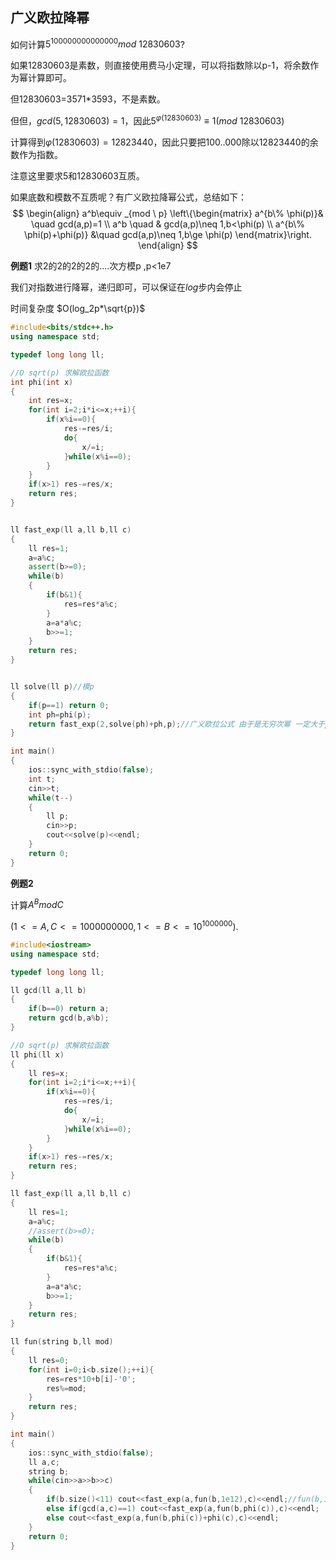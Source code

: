 ## 广义欧拉降幂

如何计算$5^{100000000000000}mod\ 12830603$?

如果12830603是素数，则直接使用费马小定理，可以将指数除以p-1，将余数作为幂计算即可。

但12830603=3571*3593，不是素数。

但但，$gcd(5,12830603)=1$，因此$5^{\varphi(12830603)}\equiv 1 (mod \ 12830603)$

计算得到$\varphi(12830603)=12823440$，因此只要把100..000除以12823440的余数作为指数。

注意这里要求5和12830603互质。

如果底数和模数不互质呢？有广义欧拉降幂公式，总结如下：
$$
\begin{align}
a^b\equiv _{mod \ p} \left\{\begin{matrix}
 a^{b\% \phi(p)}&  \quad gcd(a,p)=1 \\
a^b   \quad  & gcd(a,p)\neq 1,b<\phi(p) \\
a^{b\% \phi(p)+\phi(p)} &\quad   gcd(a,p)\neq 1,b\ge \phi(p)
\end{matrix}\right.
\end{align}
$$



**例题1**    求2的2的2的2的....次方模p ,p<1e7

我们对指数进行降幂，递归即可，可以保证在$log$步内会停止 

时间复杂度  $O(log_2p*\sqrt{p})$ 

```c++
#include<bits/stdc++.h>
using namespace std;

typedef long long ll;

//O sqrt(p) 求解欧拉函数
int phi(int x)
{
    int res=x;
    for(int i=2;i*i<=x;++i){
        if(x%i==0){
            res-=res/i;
            do{
                x/=i;
            }while(x%i==0);
        }
    }
    if(x>1) res-=res/x;
    return res;
}


ll fast_exp(ll a,ll b,ll c)
{
    ll res=1;
    a=a%c;
    assert(b>=0);
    while(b)
    {
        if(b&1){
            res=res*a%c;
        }
        a=a*a%c;
        b>>=1;
    }
    return res;
}


ll solve(ll p)//模p
{
    if(p==1) return 0;
    int ph=phi(p);
    return fast_exp(2,solve(ph)+ph,p);//广义欧拉公式 由于是无穷次幂 一定大于phi(p)
}

int main()
{
    ios::sync_with_stdio(false);
    int t;
    cin>>t;
    while(t--)
    {
        ll p;
        cin>>p;
        cout<<solve(p)<<endl;
    }
    return 0;
}
```





**例题2**   

计算$A^B mod C$ 

$(1<=A,C<=1000000000,1<=B<=10^{1000000}).$

``` c++
#include<iostream>
using namespace std;

typedef long long ll;

ll gcd(ll a,ll b)
{
    if(b==0) return a;
    return gcd(b,a%b);
}

//O sqrt(p) 求解欧拉函数
ll phi(ll x)
{
    ll res=x;
    for(int i=2;i*i<=x;++i){
        if(x%i==0){
            res-=res/i;
            do{
                x/=i;
            }while(x%i==0);
        }
    }
    if(x>1) res-=res/x;
    return res;
}

ll fast_exp(ll a,ll b,ll c)
{
    ll res=1;
    a=a%c;
    //assert(b>=0);
    while(b)
    {
        if(b&1){
            res=res*a%c;
        }
        a=a*a%c;
        b>>=1;
    }
    return res;
}

ll fun(string b,ll mod)
{
    ll res=0;
    for(int i=0;i<b.size();++i){
        res=res*10+b[i]-'0';
        res%=mod;
    }
    return res;
}

int main()
{
    ios::sync_with_stdio(false);
    ll a,c;
    string b;
    while(cin>>a>>b>>c)
    {
        if(b.size()<11) cout<<fast_exp(a,fun(b,1e12),c)<<endl;//fun(b,1e12) 相当于将b转为数字
        else if(gcd(a,c)==1) cout<<fast_exp(a,fun(b,phi(c)),c)<<endl;
        else cout<<fast_exp(a,fun(b,phi(c))+phi(c),c)<<endl;
    }
    return 0;
}

```




